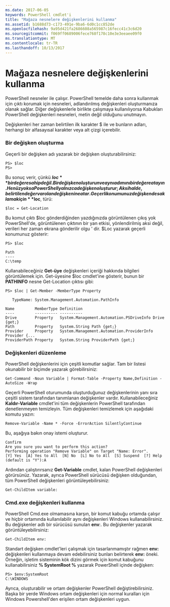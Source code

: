 ```yaml
---
ms.date: 2017-06-05
keywords: PowerShell cmdlet'i
title: "Mağaza nesnelere değişkenlerini kullanma"
ms.assetid: b1688d73-c173-491e-9ba6-6d0c1cc852de
ms.openlocfilehash: 9a95d421fa2686608a565987c16fecc41c3c6d20
ms.sourcegitcommit: f069ff0689006fece768f178c10e3e3eeaee09f0
ms.translationtype: MT
ms.contentlocale: tr-TR
ms.lasthandoff: 10/13/2017
---
```

# <a name="using-variables-to-store-objects"></a>Mağaza nesnelere değişkenlerini kullanma
PowerShell nesneler ile çalışır. PowerShell temelde daha sonra kullanmak için çıktı korumak için nesneleri, adlandırılmış değişkenleri oluşturmanıza olanak sağlar. Diğer değişkenlerle birlikte çalışmaya kullanılıyorsa Kabukları PowerShell değişkenleri nesneleri, metin değil olduğunu unutmayın.

Değişkenleri her zaman belirtilen ilk karakter $ ile ve bunların adları, herhangi bir alfasayısal karakter veya alt çizgi içerebilir.

### <a name="creating-a-variable"></a>Bir değişken oluşturma
Geçerli bir değişken adı yazarak bir değişken oluşturabilirsiniz:

```
PS> $loc
PS>
```

Bu sonuç verir, çünkü **$loc** bir değere sahip değil. Bir değişken oluşturun ve aynı adımını bir değere atayın. Henüz yoksa PowerShell yalnızca değişken oluşturur; Aksi halde, belirtilen değer var olan değişkenine atar. Geçerli konumunuz değişkende saklamak için **$loc**, türü:

```
$loc = Get-Location
```

Bu komut çıktı $loc gönderdiğinden yazdığınızda görüntülenen çıkış yok PowerShell'de, görüntülenen çıktının bir yan etkisi, yönlendirilmiş aksi değil, verileri her zaman ekrana gönderilir olgu ' dir. $Loc yazarak geçerli konumunuz gösterir:

```
PS> $loc

Path
----
C:\temp
```

Kullanabileceğiniz **Get-üye** değişkenleri içeriği hakkında bilgileri görüntülemek için. Get-üyesine $loc cmdlet'ine gösterir, bunun bir **PATHINFO** nesne Get-Location çıktısı gibi:

```
PS> $loc | Get-Member -MemberType Property

   TypeName: System.Management.Automation.PathInfo

Name         MemberType Definition
----         ---------- ----------
Drive        Property   System.Management.Automation.PSDriveInfo Drive {get;}
Path         Property   System.String Path {get;}
Provider     Property   System.Management.Automation.ProviderInfo Provider {...
ProviderPath Property   System.String ProviderPath {get;}
```

### <a name="manipulating-variables"></a>Değişkenleri düzenleme
PowerShell değişkenlerini için çeşitli komutlar sağlar. Tam bir listesi okunabilir bir biçimde yazarak görebilirsiniz:

```
Get-Command -Noun Variable | Format-Table -Property Name,Definition -AutoSize -Wrap
```

Geçerli PowerShell oturumunda oluşturduğunuz değişkenlerinin yanı sıra çeşitli sistem tarafından tanımlanan değişkenler vardır. Kullanabileceğiniz **Kaldır-Variable** cmdlet'ini tüm değişkenlerin PowerShell tarafından denetlenmeyen temizleyin. Tüm değişkenleri temizlemek için aşağıdaki komutu yazın:

```
Remove-Variable -Name * -Force -ErrorAction SilentlyContinue
```

Bu, aşağıya bakın onay istemi oluşturur.

```
Confirm
Are you sure you want to perform this action?
Performing operation "Remove Variable" on Target "Name: Error".
[Y] Yes  [A] Yes to All  [N] No  [L] No to All  [S] Suspend  [?] Help
(default is "Y"):A
```

Ardından çalıştırırsanız **Get-Variable** cmdlet, kalan PowerShell değişkenleri görürsünüz. Yazarak, ayrıca PowerShell sürücüsü değişken olduğundan, tüm PowerShell değişkenleri görüntüleyebilirsiniz:

```
Get-ChildItem variable:
```

### <a name="using-cmdexe-variables"></a>Cmd.exe değişkenleri kullanma
PowerShell Cmd.exe olmamasına karşın, bir komut kabuğu ortamda çalışır ve hiçbir ortamında kullanılabilir aynı değişkenleri Windows kullanabilirsiniz. Bu değişkenler adlı bir sürücüsü sunulan **env**:. Bu değişkenler yazarak görüntüleyebilirsiniz:

```
Get-ChildItem env:
```

Standart değişken cmdlet'leri çalışmak için tasarlanmamıştır rağmen **env:** değişkenleri kullanmaya devam edebilirsiniz bunları belirterek **env:** öneki. Örneğin, işletim sisteminin kök dizini görmek için komut kabuğunu kullanabilirsiniz **% SystemRoot %** yazarak PowerShell içinde değişken:

```
PS> $env:SystemRoot
C:\WINDOWS
```

Ayrıca, oluşturabilir ve ortam değişkenler PowerShell değiştirebilirsiniz. Başka bir yerde Windows ortam değişkenleri için normal kuralları için Windows Powershell'den erişilen ortam değişkenleri uygun.

